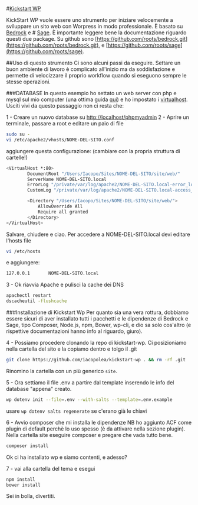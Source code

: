 #[Kickstart WP](https://github.com/iacopolea/kickstart-wp)

KickStart WP vuole essere uno strumento per iniziare velocemente a sviluppare un sito web con Worpress in modo professionale.
È basato su [Bedrock](https://roots.io/bedrock/) e # [Sage](https://roots.io/sage/).
È importante leggere bene la documentazione riguardo questi due package.
Su github sono [https://github.com/roots/bedrock.git](https://github.com/roots/bedrock.git), e [https://github.com/roots/sage](https://github.com/roots/sage).


##Uso di questo strumento
Ci sono alcuni passi da eseguire.
Settare un buon ambiente di lavoro è complicato all'inizio ma da soddisfazione e permette di velocizzare il proprio workflow quando si eseguono sempre le stesse operazioni.

###DATABASE
In questo esempio ho settato un web server con php e mysql sul mio computer (una ottima guida [qui](http://jason.pureconcepts.net/2014/11/install-apache-php-mysql-mac-os-x-yosemite/)) e ho impostato i [virtualhost](http://jason.pureconcepts.net/2014/11/configure-apache-virtualhost-mac-os-x/).
Usciti vivi da questo passaggio non ci resta che:

1 - Creare un nuovo database su [http://localhost/phpmyadmin](http://localhost/phpmyadmin)
2 - Aprire un terminale, passare a root e editare un paio di file

```sh
sudo su -
vi /etc/apache2/vhosts/NOME-DEL-SITO.conf
```
aggiungere questa configurazione: (cambiare con la propria struttura di cartelle!)

```sh
<VirtualHost *:80>
        DocumentRoot "/Users/Iacopo/Sites/NOME-DEL-SITO/site/web/"
        ServerName NOME-DEL-SITO.local
        ErrorLog "/private/var/log/apache2/NOME-DEL-SITO.local-error_log"
        CustomLog "/private/var/log/apache2/NOME-DEL-SITO.local-access_log" common

        <Directory "/Users/Iacopo/Sites/NOME-DEL-SITO/site/web/">
            AllowOverride All
            Require all granted
        </Directory>
</VirtualHost>
```
Salvare, chiudere e ciao.
Per accedere a NOME-DEL-SITO.local devi editare l'hosts file

```sh
vi /etc/hosts
```
e aggiungere:
```sh
127.0.0.1       NOME-DEL-SITO.local
```

3 - Ok riavvia Apache e pulisci la cache dei DNS
```sh
apachectl restart
dscacheutil -flushcache
```

###Installazione di Kickstart Wp
Per quanto sia una vera rottura, dobbiamo essere sicuri di aver installato tutti i pacchetti e le dipendenze di Bedrock e Sage,
tipo Composer, Node.js, npm, Bower, wp-cli, e dio sa solo cos'altro (e rispettive documentazioni hanno info al riguardo, giuro).

4 - Possiamo procedere clonando la repo di kickstart-wp.
Ci posizioniamo nella cartella del sito e la copiamo dentro e tolgo il .git

```sh
git clone https://github.com/iacopolea/kickstart-wp . && rm -rf .git
```
Rinomino la cartella con un più generico `site`.

5 - Ora settiamo il file .env a partire dal template inserendo le info del database "appena" creato.

```sh
wp dotenv init --file=.env --with-salts --template=.env.example
```
usare `wp dotenv salts regenerate` se c'erano già le chiavi

6 - Avvio composer che mi installa le dipendenze
NB ho aggiunto ACF come plugin di default perchè lo uso spesso (è da attivare nella sezione plugin).
Nella cartella site eseguire composer e pregare che vada tutto bene.

```sh
composer install
```
Ok ci ha installato wp e siamo contenti, e adesso?

7 - vai alla cartella del tema e esegui

```sh
npm install
bower install
```
Sei in bolla, divertiti.